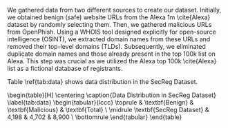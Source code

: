 We gathered data from two different sources to create our dataset. Initially, we obtained benign (safe) website URLs from the Alexa 1m \cite{Alexa} dataset by randomly selecting them. Then, we gathered malicious URLs from OpenPhish. Using a WHOIS tool designed explicitly for open-source intelligence (OSINT), we extracted domain names from these URLs and removed their top-level domains (TLDs). Subsequently, we eliminated duplicate domain names and those already present in the top 100k list on Alexa. This step was crucial as we utilized the Alexa top 100k \cite{Alexa} list as a fictional database of registrants. 

Table \ref{tab:data} shows data distribution in the SecReg Dataset.

\begin{table}[H]
  \centering
  \caption{Data Distribution in SecReg Dataset}
  \label{tab:data}
  \begin{tabular}{lccc}
    \toprule
    & \textbf{Benign} & \textbf{Malicious} & \textbf{Total} \\
    \midrule
    \textbf{SecReg Dataset} & 4,198 & 4,702 & 8,900 \\
    \bottomrule
  \end{tabular}
\end{table}

